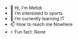 - 👋 Hi, I’m Mehdi
- 👀 I’m interested in sports
- 🌱 I’m currently learning IT
- 📫 How to reach me Nowhere
- ⚡ Fun fact: None

<!---
Mehdi-Mor/Mehdi-Mor is a ✨ special ✨ repository because its `README.md` (this file) appears on your GitHub profile.
You can click the Preview link to take a look at your changes.
--->
